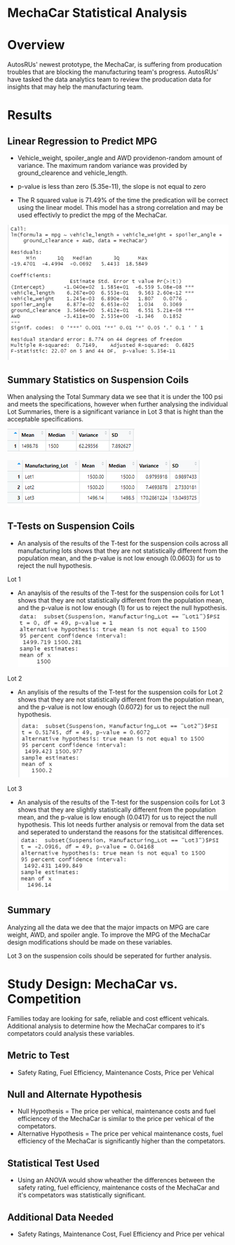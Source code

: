# MechaCar Statistical Analysis

# Overview
AutosRUs' newest prototype, the MechaCar, is suffering from producation troubles that are blocking the manufacturing team's progress. AutosRUs' have tasked the data analytics team to review the producation data for insights that may help the manufacturing team. 

# Results
## Linear Regression to Predict MPG
* Vehicle_weight, spoiler_angle and AWD providenon-random amount of variance. The maximum random variance was provided by ground_clearence and vehicle_length.

* p-value is less than zero (5.35e-11), the slope is not equal to zero

* The R squared value is 71.49% of the time the predication will be correct using the linear model. This model has a strong correlation and may be used effectivly to predict the mpg of the MechaCar. 

![Linear Regression](Images/LinearRegressions.PNG)

## Summary Statistics on Suspension Coils
When analysing the Total Summary data we see that it is under the 100 psi and meets the specifications, however when further analysing the individual Lot Summaries, there is a significant variance in Lot 3 that is hight than the acceptable specifications. 

![Summary of Seuspension Coils](Images/SusupensoinCoilSummary.PNG)

![By Manufacturing Lot](Images/LotsTable.PNG)
## T-Tests on Suspension Coils
* An analysis of the results of the T-test for the suspension coils across all manufacturing lots shows that they are not statistically different from the population mean, and the p-value is not low enough (0.0603) for us to reject the null hypothesis.

Lot 1
* An anaylsis of the results of the T-test for the suspension coils for Lot 1 shows that they are not statistically different from the population mean, and the p-value is not low enough (1) for us to reject the null hypothesis.
![Lot 1 T-test Results](Images/Lot1Ttest.PNG)

Lot 2
* An anylisis of the results of the T-test for the suspension coils for Lot 2 shows that they are not statistically different from the population mean, and the p-value is not low enough (0.6072) for us to reject the null hypothesis.
![Lot 2 T-Test Results](Images/Lot2Ttest.PNG)

Lot 3 
* An analysis of the results of the T-test for the suspension coils for Lot 3 shows that they are slightly statistically different from the population mean, and the p-value is low enough (0.0417) for us to reject the null hypothesis. This lot needs further analysis or removal from the data set and seperated to understand the reasons for the statisitcal differences. 
![Lot 3 T-Test Results](Images/Lot3Ttest.PNG)

## Summary
Analyzing all the data we dee that the major impacts on MPG are care weight, AWD, and spoiler angle. To improve the MPG of the MechaCar design modifications should be made on these variables. 

Lot 3 on the suspension coils should be seperated for further analysis.

# Study Design: MechaCar vs. Competition
Families today are looking for safe, reliable and cost efficent vehicals. Additional analysis to determine how the MechaCar compares to it's competators could analysis these variables. 
## Metric to Test
* Safety Rating, Fuel Efficiency, Maintenance Costs, Price per Vehical
## Null and Alternate Hypothesis
* Null Hypothesis = The price per vehical, maintenance costs and fuel efficiencey of the MechaCar is similar to the price per vehical of the competators.
* Alternative Hypothesis = The price per vehical maintenance costs, fuel efficiency of the MechaCar is significantly higher than the competators. 

## Statistical Test Used
* Using an ANOVA would show wheather the differences between the safety rating, fuel efficiency, maintenance costs of the MechaCar and it's competators was statistically significant. 

## Additional Data Needed
* Safety Ratings, Maintenance Cost, Fuel Efficiency and Price per vehical